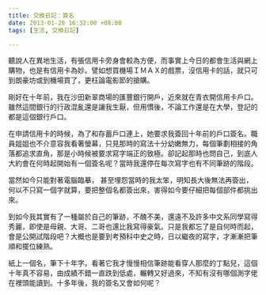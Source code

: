 ```yaml
---
title: 交換日記：簽名
date: 2013-01-20 16:32:00 +08:00
tags: [生活, 交換日記]

---
```


聽說人在異地生活，有張信用卡旁身會較為方便，而事實上今日的都會生活與網上購物，也是有信用卡為妙。譬如想買機場ＩＭＡＸ的戲票，沒信用卡的話，就只可到朗豪坊或到機場買了，更枉論電影節的搶購。  
  
剛好在十年前，我在沙田新翠商場的匯豐銀行開戶，近來就在青衣開信用卡戶口。雖然這間銀行的行政混亂還是讓我生厭，但用慣後，不論工作還是在大學，登記的都是這個銀行戶口。  
  
在申請信用卡的時候，為了和存蓄戶口連上，她要求我簽回十年前的戶口簽名。職員姐姐也不介意容我看著螢幕，只見那時的寫法十分幼嫩無力，每個筆劃相接的角落都追求直角，那是小時候被要求寫字端正的致極。卻記起那時也問自己，到底人大約會在何時起開始有一個簽名呢？當時我還停在每次寫字也有不同筆跡的階段。  
  
當然如今只能對著電腦臨摹， 甚至埋怨當時的我太笨，明知長大後無法再簽出，何以不只寫一個字就算，要把整個名都簽出來，害得如今要仔細把每個部件都挑出來。  
  
到如今我其實有了一種屬於自己的筆跡，不醜不美，還遠不及許多中文系同學寫得秀麗，即使是母親、大哥、二哥也還比我寫得豪氣。只是我都忘了是自何時而起，會是公開試階段吧？大概也是要到考預科中史之時，日以繼夜的寫字，才漸漸把筆順和擺位練熟。  
  
紙上一個名，筆下十年字。看著它我才慢慢相信筆跡能看穿人那麼的丁點兒，這個十年真不容易，由成績不錯一直跌到低處，輾轉又好過來，不知有沒有哪個測字佬在裡頭能讀到。十多年後，我的簽名又會如何呢？  
  
  
